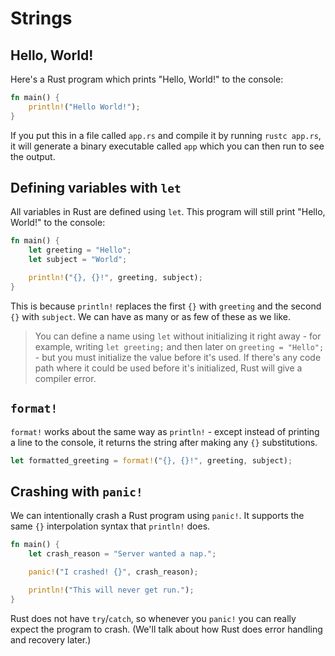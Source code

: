 # Strings

## Hello, World!

Here's a Rust program which prints "Hello, World!" to the console:

```rust
fn main() {
    println!("Hello World!");
}
```

If you put this in a file called `app.rs` and compile it by running `rustc app.rs`, it will generate a binary executable called `app` which you can then run to see the output.

## Defining variables with `let`

All variables in Rust are defined using `let`. This program will still print "Hello, World!" to the console:

```rust
fn main() {
    let greeting = "Hello";
    let subject = "World";

    println!("{}, {}!", greeting, subject);
}
```

This is because `println!` replaces the first `{}` with `greeting` and the second `{}` with `subject`. We can have as many or as few of these as we like.

> You can define a name using `let` without initializing it right away - for
> example, writing `let greeting;` and then later on `greeting = "Hello";` - but
> you must initialize the value before it's used. If there's any code path where 
> it could be used before it's initialized, Rust will give a compiler error.

## `format!`

`format!` works about the same way as `println!` - except instead of printing a
line to the console, it returns the string after making any `{}` substitutions.

```rust
let formatted_greeting = format!("{}, {}!", greeting, subject);
```

## Crashing with `panic!`

We can intentionally crash a Rust program using `panic!`. 
It supports the same `{}` interpolation syntax that `println!` does.

```rust
fn main() {
    let crash_reason = "Server wanted a nap.";

    panic!("I crashed! {}", crash_reason);

    println!("This will never get run.");
}
```

Rust does not have `try`/`catch`, so whenever you `panic!` you can really expect the program to crash. (We'll talk about how Rust does error handling and recovery later.)
